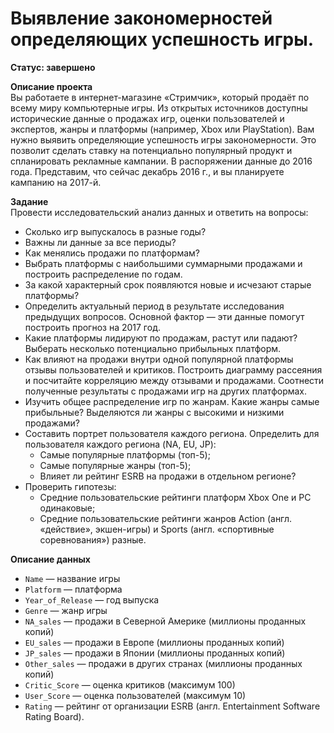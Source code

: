 # Выявление закономерностей определяющих успешность игры.

**Статус: завершено**

**Описание проекта**  
Вы работаете в интернет-магазине «Стримчик», который продаёт по всему миру компьютерные игры. Из открытых источников доступны исторические данные о продажах игр, оценки пользователей и экспертов, жанры и платформы (например, Xbox или PlayStation). Вам нужно выявить определяющие успешность игры закономерности. Это позволит сделать ставку на потенциально популярный продукт и спланировать рекламные кампании. В распоряжении данные до 2016 года. Представим, что сейчас декабрь 2016 г., и вы планируете кампанию на 2017-й. 

**Задание**  
Провести исследовательский анализ данных и ответить на вопросы:
- Сколько игр выпускалось в разные годы? 
- Важны ли данные за все периоды?
- Как менялись продажи по платформам? 
- Выбрать платформы с наибольшими суммарными продажами и построить распределение по годам. 
- За какой характерный срок появляются новые и исчезают старые платформы?
- Определить актуальный период в результате исследования предыдущих вопросов. Основной фактор — эти данные помогут построить прогноз на 2017 год.
- Какие платформы лидируют по продажам, растут или падают? Выберать несколько потенциально прибыльных платформ.
- Как влияют на продажи внутри одной популярной платформы отзывы пользователей и критиков. Построить диаграмму рассеяния и посчитайте корреляцию между отзывами и продажами. Соотнести полученные результаты с продажами игр на других платформах.
- Изучить общее распределение игр по жанрам. Какие жанры самые прибыльные? Выделяются ли жанры с высокими и низкими продажами?
- Составить портрет пользователя каждого региона. Определить для пользователя каждого региона (NA, EU, JP):
    * Самые популярные платформы (топ-5);
    * Самые популярные жанры (топ-5); 
    * Влияет ли рейтинг ESRB на продажи в отдельном регионе?
- Проверить гипотезы:
    * Средние пользовательские рейтинги платформ Xbox One и PC одинаковые; 
    * Средние пользовательские рейтинги жанров Action (англ. «действие», экшен-игры) и Sports (англ. «спортивные соревнования») разные.

**Описание данных**
* `Name` — название игры
* `Platform` — платформа
* `Year_of_Release` — год выпуска
* `Genre` — жанр игры
* `NA_sales` — продажи в Северной Америке (миллионы проданных копий)
* `EU_sales` — продажи в Европе (миллионы проданных копий)
* `JP_sales` — продажи в Японии (миллионы проданных копий)
* `Other_sales` — продажи в других странах (миллионы проданных копий)
* `Critic_Score` — оценка критиков (максимум 100)
* `User_Score` — оценка пользователей (максимум 10)
* `Rating` — рейтинг от организации ESRB (англ. Entertainment Software Rating Board).
